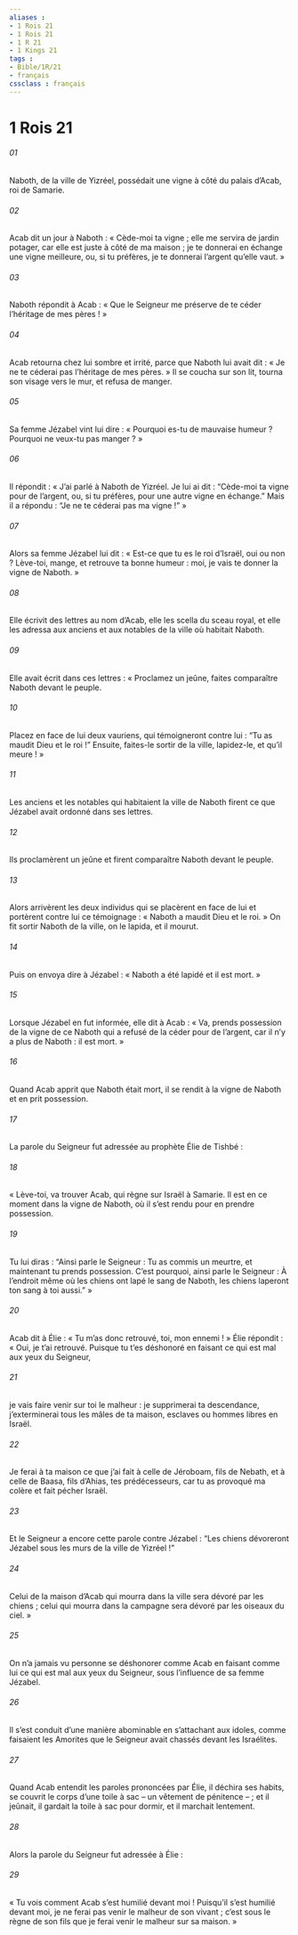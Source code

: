 ```yaml
---
aliases : 
- 1 Rois 21
- 1 Rois 21
- 1 R 21
- 1 Kings 21
tags : 
- Bible/1R/21
- français
cssclass : français
---
```


# 1 Rois 21

###### 01
Naboth, de la ville de Yizréel, possédait une vigne à côté du palais d’Acab, roi de Samarie.
###### 02
Acab dit un jour à Naboth : « Cède-moi ta vigne ; elle me servira de jardin potager, car elle est juste à côté de ma maison ; je te donnerai en échange une vigne meilleure, ou, si tu préfères, je te donnerai l’argent qu’elle vaut. »
###### 03
Naboth répondit à Acab : « Que le Seigneur me préserve de te céder l’héritage de mes pères ! »
###### 04
Acab retourna chez lui sombre et irrité, parce que Naboth lui avait dit : « Je ne te céderai pas l’héritage de mes pères. » Il se coucha sur son lit, tourna son visage vers le mur, et refusa de manger.
###### 05
Sa femme Jézabel vint lui dire : « Pourquoi es-tu de mauvaise humeur ? Pourquoi ne veux-tu pas manger ? »
###### 06
Il répondit : « J’ai parlé à Naboth de Yizréel. Je lui ai dit : “Cède-moi ta vigne pour de l’argent, ou, si tu préfères, pour une autre vigne en échange.” Mais il a répondu : “Je ne te céderai pas ma vigne !” »
###### 07
Alors sa femme Jézabel lui dit : « Est-ce que tu es le roi d’Israël, oui ou non ? Lève-toi, mange, et retrouve ta bonne humeur : moi, je vais te donner la vigne de Naboth. »
###### 08
Elle écrivit des lettres au nom d’Acab, elle les scella du sceau royal, et elle les adressa aux anciens et aux notables de la ville où habitait Naboth.
###### 09
Elle avait écrit dans ces lettres : « Proclamez un jeûne, faites comparaître Naboth devant le peuple.
###### 10
Placez en face de lui deux vauriens, qui témoigneront contre lui : “Tu as maudit Dieu et le roi !” Ensuite, faites-le sortir de la ville, lapidez-le, et qu’il meure ! »
###### 11
Les anciens et les notables qui habitaient la ville de Naboth firent ce que Jézabel avait ordonné dans ses lettres.
###### 12
Ils proclamèrent un jeûne et firent comparaître Naboth devant le peuple.
###### 13
Alors arrivèrent les deux individus qui se placèrent en face de lui et portèrent contre lui ce témoignage : « Naboth a maudit Dieu et le roi. » On fit sortir Naboth de la ville, on le lapida, et il mourut.
###### 14
Puis on envoya dire à Jézabel : « Naboth a été lapidé et il est mort. »
###### 15
Lorsque Jézabel en fut informée, elle dit à Acab : « Va, prends possession de la vigne de ce Naboth qui a refusé de la céder pour de l’argent, car il n’y a plus de Naboth : il est mort. »
###### 16
Quand Acab apprit que Naboth était mort, il se rendit à la vigne de Naboth et en prit possession.
###### 17
La parole du Seigneur fut adressée au prophète Élie de Tishbé :
###### 18
« Lève-toi, va trouver Acab, qui règne sur Israël à Samarie. Il est en ce moment dans la vigne de Naboth, où il s’est rendu pour en prendre possession.
###### 19
Tu lui diras : “Ainsi parle le Seigneur : Tu as commis un meurtre, et maintenant tu prends possession. C’est pourquoi, ainsi parle le Seigneur : À l’endroit même où les chiens ont lapé le sang de Naboth, les chiens laperont ton sang à toi aussi.” »
###### 20
Acab dit à Élie : « Tu m’as donc retrouvé, toi, mon ennemi ! » Élie répondit : « Oui, je t’ai retrouvé. Puisque tu t’es déshonoré en faisant ce qui est mal aux yeux du Seigneur,
###### 21
je vais faire venir sur toi le malheur : je supprimerai ta descendance, j’exterminerai tous les mâles de ta maison, esclaves ou hommes libres en Israël.
###### 22
Je ferai à ta maison ce que j’ai fait à celle de Jéroboam, fils de Nebath, et à celle de Baasa, fils d’Ahias, tes prédécesseurs, car tu as provoqué ma colère et fait pécher Israël.
###### 23
Et le Seigneur a encore cette parole contre Jézabel : “Les chiens dévoreront Jézabel sous les murs de la ville de Yizréel !”
###### 24
Celui de la maison d’Acab qui mourra dans la ville sera dévoré par les chiens ; celui qui mourra dans la campagne sera dévoré par les oiseaux du ciel. »
###### 25
On n’a jamais vu personne se déshonorer comme Acab en faisant comme lui ce qui est mal aux yeux du Seigneur, sous l’influence de sa femme Jézabel.
###### 26
Il s’est conduit d’une manière abominable en s’attachant aux idoles, comme faisaient les Amorites que le Seigneur avait chassés devant les Israélites.
###### 27
Quand Acab entendit les paroles prononcées par Élie, il déchira ses habits, se couvrit le corps d’une toile à sac – un vêtement de pénitence – ; et il jeûnait, il gardait la toile à sac pour dormir, et il marchait lentement.
###### 28
Alors la parole du Seigneur fut adressée à Élie :
###### 29
« Tu vois comment Acab s’est humilié devant moi ! Puisqu’il s’est humilié devant moi, je ne ferai pas venir le malheur de son vivant ; c’est sous le règne de son fils que je ferai venir le malheur sur sa maison. »
